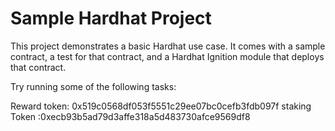# Sample Hardhat Project

This project demonstrates a basic Hardhat use case. It comes with a sample contract, a test for that contract, and a Hardhat Ignition module that deploys that contract.

Try running some of the following tasks:

Reward token: 0x519c0568df053f5551c29ee07bc0cefb3fdb097f
staking Token :0xecb93b5ad79d3affe318a5d483730afce9569df8
